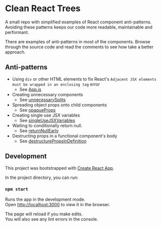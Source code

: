 # Clean React Trees

A small repo with simplified examples of React component anti-patterns. Avoiding these patterns keeps our code more readable, maintainable and performant.

There are examples of anti-patterns in most of the components. Browse through the source code and read the comments to see how take a better approach.

## Anti-patterns

- Using `div` or other HTML elements to fix React's `Adjacent JSX elements must be wrapped in an enclosing tag` error
  - See [App.js](./src/App.js)
- Creating unnecessary components
  - See [unnecessarySplits](./src/unnecessarySplits/index.js)
- Spreading object props onto child components
  - See [opaqueProps](./src/opaqueProps/index.js)
- Creating single use JSX variables
  - See [singleUseJSXVariables](./src/singleUseJSXVariables/index.js)
- Waiting to conditionally return null.
  - See [returnNullEarly](./src/returnNullEarly/index.js)
- Destructing props in a functional component's body
  - See [destructurePropsInDefinition](./src/destructureArgsInProps/index.js)

## Development

This project was bootstrapped with [Create React App](https://github.com/facebook/create-react-app).

In the project directory, you can run:

### `npm start`

Runs the app in the development mode.\
Open [http://localhost:3000](http://localhost:3000) to view it in the browser.

The page will reload if you make edits.\
You will also see any lint errors in the console.

